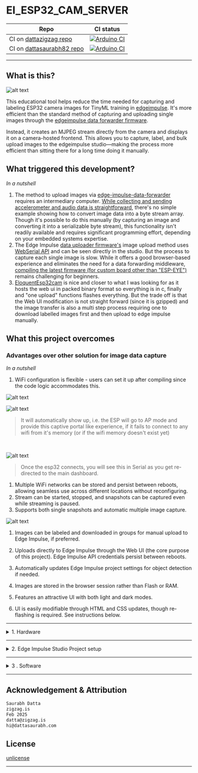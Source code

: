 # EI_ESP32_CAM_SERVER

| Repo | CI status |
|------|-----------|
| CI on [dattazigzag repo](https://github.com/dattazigzag/EI_ESP32_CAM_SERVER) | [![Arduino CI](https://github.com/dattazigzag/EI_ESP32_CAM_SERVER/actions/workflows/arduino-ci.yml/badge.svg)](https://github.com/dattazigzag/EI_ESP32_CAM_SERVER/actions/workflows/arduino-ci.yml) |
| CI on [dattasaurabh82 repo](https://github.com/dattasaurabh82/EI_ESP32_CAM_SERVER) | [![Arduino CI](https://github.com/dattasaurabh82/EI_ESP32_CAM_SERVER/actions/workflows/arduino-ci.yml/badge.svg)](https://github.com/dattasaurabh82/EI_ESP32_CAM_SERVER/actions/workflows/arduino-ci.yml) |

---

## What is this?

![alt text](assets/ScreenRecording2025-02-25at23.09.52.gif)

This educational tool helps reduce the time needed for capturing and labeling ESP32 camera images for TinyML training in [edgeimpulse](https://docs.edgeimpulse.com/reference). It's more efficient than the standard method of capturing and uploading single images through the [edgeimpulse data forwarder firmware](https://github.com/edgeimpulse/firmware-espressif-esp32).

Instead, it creates an MJPEG stream directly from the camera and displays it on a camera-hosted frontend. This allows you to capture, label, and bulk upload images to the edgeimpulse studio—making the process more efficient than sitting there for a long time doing it manually.

## What triggered this development?

_In a nutshell_

1. The method to upload images via [edge-impulse-data-forwarder](https://docs.edgeimpulse.com/docs/tools/edge-impulse-cli/cli-data-forwarder) requires an intermediary computer. [While collecting and sending accelerometer and audio data is straightforward](https://docs.edgeimpulse.com/docs/tools/edge-impulse-cli/cli-data-forwarder), there's no simple example showing how to convert image data into a byte stream array. Though it's possible to do this manually (by capturing an image and converting it into a serializable byte stream), this functionality isn't readily available and requires significant programming effort, depending on your embedded systems expertise.
2. The Edge Impulse [data uploader firmware's](https://docs.edgeimpulse.com/docs/edge-ai-hardware/mcu/espressif-esp32) image upload method uses [WebSerial API](https://developer.mozilla.org/en-US/docs/Web/API/Web_Serial_API) and can be seen directly in the studio. But the process to capture each single image is slow. While it offers a good browser-based experience and eliminates the need for a data forwarding middleware, [compiling the latest firmware (for custom board other than "ESP-EYE")](https://github.com/edgeimpulse/firmware-espressif-esp32) remains challenging for beginners.
3. [EloquentEsp32cam](https://eloquentarduino.com/posts/esp32-cam-object-detection) is nice and closer to what I was looking for as it hosts the web ui in packed binary format so everything is in c, finally and "one upload" functions flashes everything. But the trade off is that the Web UI modification is not straight forward (since it is gzipped) and the image transfer is also a multi step process requiring one to download labelled images first and then upload to edge impulse manually.

## What this project overcomes

### Advantages over other solution for image data capture

_In a nutshell_

1. WiFi configuration is flexible - users can set it up after compiling since the code logic accommodates this.

![alt text](<assets/Slide 16_9 - 2.png>)

![alt text](assets/ScreenRecording2025-02-25at22.24.14-ezgif.com-video-to-gif-converter.gif)

> It will automatically show up, i.e. the ESP will go to AP mode and provide this captive portal like experience, if it fails to connect to any wifi from it's memory (or if the wifi memory doesn't exist yet)

<br>

![alt text](<assets/Screenshot 2025-02-25 at 22.26.18.png>)

> Once the esp32 connects, you will see this in Serial as you get re-directed to the main dashboard.

1. Multiple WiFi networks can be stored and persist between reboots, allowing seamless use across different locations without reconfiguring.
2. Stream can be started, stopped, and snapshots can be captured even while streaming is paused.
3. Supports both single snapshots and automatic multiple image capture.

![alt text](<assets/Screen Recording 2025-02-25 at 22.57.31.gif>)

1. Images can be labeled and downloaded in groups for manual upload to Edge Impulse, if preferred.
2. Uploads directly to Edge Impulse through the Web UI (the core purpose of this project). Edge Impulse API credentials persist between reboots.
3. Automatically updates Edge Impulse project settings for object detection if needed.



1. Images are stored in the browser session rather than Flash or RAM.
2. Features an attractive UI with both light and dark modes.
3. UI is easily modifiable through HTML and CSS updates, though re-flashing is required. See instructions below.

---

<details>
   <summary> 1. Hardware</summary>

   ### Choosing the right hardware and our preference

   > We are not looking into [M5-Stack](https://shop.m5stack.com/collections/m5-cameras) series at the moment. The goal is to have something (dev board style) in smaller footprint to abe able to either integrate easily into other PCBs or use as standalone educational all-in-one device.

   | Feature | [Xiao ESP32S3 Sense](https://www.seeedstudio.com/XIAO-ESP32S3-Sense-p-5639.html) | [AI-Thinker ESP32-CAM](https://docs.ai-thinker.com/en/esp32-cam) | [ESP-EYE V2](https://www.espressif.com/en/products/devkits/esp-eye/overview) |
   |---------|-------------------|---------|----------------------|
   | **Processor** | ESP32-S3 (240MHz dual-core) | ESP32 (240MHz dual-core) | ESP32 (240MHz dual-core) |
   | **Camera Sensor** | OV2640 (2MP) | OV2640 (2MP) | OV2640 (2MP) |
   | **RAM** | 8MB PSRAM |  4MB PSRAM | 8MB PSRAM |
   | **Flash Memory** | 8MB | 4MB | 4MB |
   | **Wi-Fi** | 2.4GHz 802.11b/g/n | 2.4GHz 802.11b/g/n | 2.4GHz 802.11b/g/n |
   | **Bluetooth** | BLE 5.0 | BLE 4.2 | BLE 4.2 |
   | **Display** | Optional | No | Yes |
   | **Microphone** | Yes (built-in) | No | Yes (built-in) |
   | **SD Card Slot** | Yes (microSD) | Yes (microSD) | Yes (microSD) |
   | **GPIO Pins** | 11 accessible | 9 accessible | 10 accessible |
   | **USB Interface** | Type-C |  None (UART via pins) | Micro USB |
   | **ML Capabilities** | Enhanced with ESP32-S3 |  Basic | Face detection built-in |
   | **Form Factor** | Ultra-compact | Compact | Compact, standalone  |
   | **Power Consumption** | Low | Medium | Low |
   | **Price Range** | $$ | $ | $$$ |
   | **Special Features** | Small size, built-in PDM mic | Low cost, SD card support |Built-in face recognition |

   ### Firmware development & implementation status

   | Xiao ESP32S3 Sense | AI-Thinker ESP32-CAM | ESP-EYE V2 |
   |---------|-------------------|---------|
   | 🟢 DONE | 🟢 DONE| 🔴 TBD|

   ## Hardware Setup

   ---

   ### Xiao esp32-s3 sense with 3D printed contraption (For mounting & Cooling)

   ![xiao contraption](assets/xiao.png)

   > Fusion 360 preview and file Download link: 👉🏼 [🌐](https://a360.co/3EEMBdH)
   <br><br><br>
   ### AI Thinker cam with 3D printed enclosure (For mounting & Cooling)

   ![AiTHinkerCamContraption](assets/AiTHinkerCamContraption.png)

   > Fusion 360 preview and file Download link: 👉🏼 [🌐](https://a360.co/41k01U0)

   ---

   ### They get hot 🥵

   ## XIAO_ESP32S3
   > The XIAO_ESP32S3 gets very hot when streaming MJPEG as stated [here](https://wiki.seeedstudio.com/xiao_esp32s3_camera_usage/#project-ii-video-streaming)

   So I added a beefy cooper heat sink used in raspberry PIs and not the cheap aluminium ones and thought maybe I should just give it some air 💨

   ![xiao_cooling_need](assets/xiao_cooling_need.png)

   So, I designed a cooling contraption for better air flow ...
   And, additionally it holds everything together and also has a modular gorilla arm screw adapter.

   > My quick & dirty elegant solution

   ![alt text](assets/xiao_cooling_setup_view_1.png)

   ![alt text](assets/xiao_cooling_setup_view_2.png)

   The fan power is not drawn form the same VBUS that powers the XIAO_ESP32S3 but has a separate source, so that the performance of XIAO_ESP32S3 is not affected.

   Yes! That means you need a separate cable if you do not want to fry your XIAO_ESP32S3.

   With cooling contraption for Xiao

   | **Before** turning **ON** the fans | **After** turning **ON** the fans |
   |:----------------------------------:|:---------------------------------:|
   | ![Before turning on fans](<assets/Screenshot 2025-02-19 at 00.06.46.png>) | ![After turning on fans](<assets/Screenshot 2025-02-19 at 00.07.25.png>) |

   With cooling contraption for AI Thinker Cam

   ## AI Thinker Cam

   ![alt text](assets/aithinkercam_cooling_setup_view_1.png)

   | **Before** turning **ON** the fans | **After** turning **ON** the fans |
   |:----------------------------------:|:---------------------------------:|
   | ![Before turning on fans](<assets/Hot esp.png>) | ![After turning on fans](<assets/cooler esp.png>) |

</details>

---

<details>
   <summary> 2. Edge Impulse Studio Project setup</summary>

   <br>

1.  Create an edge Impulse Project for `Object Detection`
2.  Give it a suitable name

    ![alt text](<assets/Screen Recording 2025-02-25 at 15.15.50.gif>)

3.  Note the Project ID and keep it safe somewhere. We will need that later to automatically upload images from the xiao esp32S3

    ![alt text](<assets/Screen Recording 2025-02-25 at 15.16.07.gif>)

4.  Note the Project's API Key. We will need that later to automatically upload images from the xiao esp32S3

    ![alt text](<assets/Screen Recording 2025-02-25 at 15.16.53.gif>)

</details>

---

<details>
   <summary> 3 . Software</summary>

# The Easy way

🤔 Since this project aims to simplify and speed up image data collection for Edge Impulse, I thought it would be better if users didn't need to set up a development environment at this early stage, to flash firmware.

The goal is to eliminate friction by removing the need for any development environment setup—even for simple tasks like configuring WiFi settings 😁

> So, I created a [web-based flasher tool](webflasher) (hosted on both [zigzag repo](https://dattazigzag.github.io/EI_ESP32_CAM_SERVER/) and [my personal repo](https://dattasaurabh82.github.io/EI_ESP32_CAM_SERVER/)) as part of the project. A website with all the necessary binary files and correct flashing settings, allowing you to connect your XIAO ESP32-S3 and flash everything directly from your browser—no Arduino IDE / Terminal or Platform IO setup needed! 😘
> __Note:__ After completing the machine learning training in Edge Impulse, you will need to download and use the model/library according to your own context and then you have to program...

![alt text](assets/webflashing.gif)

> **Notes**:
>
> 1.  Although if you want to know how it all works, follow the ... [Arduino IDE compile and upload method](#arduino-ide-compile-and-upload-method) and or [cmdline compile and upload methods](#cmdline-compile-and-upload-methods)
>
> 2.  Post flashing, you can also setup Wifi Credentials (Persistent across boots)
>
> 3.  Two Github Action CI/CD pipelines accomplish them. You can learn more about them [here](.github/workflows), if you are keen on the Github Actions Pipeline that compiles and create releases of binaries and also updates the webflasher.

# Arduino IDE compile and upload method

Arduino IDE version: `2.3.4`

### Install libraries

1. [ESPAsyncWebServer](https://github.com/ESP32Async/ESPAsyncWebServer)
2. [AsyncTCP](https://github.com/ESP32Async/AsyncTCP)

> You can find them from the Library Manager of IDE. There are various versions. Install ones by "ESP32Async" for both the libraries.

### File upload - for frontend

We need to upload our files (html, css. js, etc. for the frontend) to esp-32 via [arduino-littlefs-upload](https://github.com/earlephilhower/arduino-littlefs-upload)

1. Go to the [releases](https://github.com/earlephilhower/arduino-littlefs-upload/releases) page and click the `.vsix` file to download.
2. Move the file to Plugins Directory

   ```bash
   # Find the .arduinoIDE directory
   cd ~/.arduinoIDE/
   pwd
   # Create plugins dir, if it's not there
   mkdir plugins
   # Copt the files, in my case it was downloaded in Downloads dir
   cd \
   cd Downloads
   cp arduino-littlefs-upload-x.x.x.vsix ~/.arduinoIDE/plugins/
   ```

3. Quit & reopen Arduino IDE. **Note:** Sometimes you might have to restart the mac
4. Pressing `CMD` + `SHIFT` + `P`, will open commands palette of Arduino IDE
5. Type in `Upload LittleFS` and the full command (`Upload LittleFS to Pico/ESP8266/ESP32`) will show up. Hit `ENTER`
6. All the contents from [`data/`](data/) will now be transferred to the fs of ESP32
   > Make sure Serial Monitor is closed

### Camera Settings

Pick a esp32 camera module in the [config.h](config.h) and use only one pre_processor directive macro

```c++
// -----------------------------------------------------------------
// CAMERA MODEL SELECTION - UNCOMMENT ONLY ONE MODEL
// -----------------------------------------------------------------
#define CAMERA_MODEL_XIAO_ESP32S3 1
// #define CAMERA_MODEL_AI_THINKER 1
```

Most of the camera settings doesn't need to be changed but sometimes you may need to flip the camera frame vertically or horizontally. In that case [camera_init.h](camera_init.h) find the section

```c++
// Additional camera settings after initialization
  sensor_t* s = esp_camera_sensor_get();
  if (s) {
    // Set frame size to desired resolution
    s->set_framesize(s, FRAMESIZE_QQVGA);  // 160x120

    // Model-specific camera orientation settings
#ifdef CAMERA_MODEL_XIAO_ESP32S3
    s->set_vflip(s, 1);    // Flip camera vertically for XIAO
    s->set_hmirror(s, 0);  // No horizontal mirror for XIAO
#elif defined(CAMERA_MODEL_AI_THINKER)
    s->set_vflip(s, 1);        // Flip camera vertically for AI-Thinker
    s->set_hmirror(s, 1);      // Horizontal mirror typically needed
#endif

    // Image clarity enhancements
    s->set_brightness(s, 1);  // Normal brightness (-2 to 2)
    s->set_contrast(s, 1);    // Normal contrast (-2 to 2)
    s->set_saturation(s, 1);  // Normal saturation (-2 to 2)

    // --- //
    /*
     * NOTE [TBT]
     * White balance implementation varies by camera sensor. The XIAO ESP32S3 * * uses an OV sensor that might handle white balance differently than the * * ESP32 camera library expects. And so, the status.wb_mode field sometimes * doesn't accurately reflect the actual * camera state.
    */
#ifdef CAMERA_MODEL_XIAO_ESP32S3
    s->set_whitebal(s, 0);  // Disable white balance (0=disable, 1=enable)
    s->set_awb_gain(s, 0);  // Disable auto white balance gain (0=disable,
#elif defined(CAMERA_MODEL_AI_THINKER)
    // Note: Some color correction needed (noticed) 
    s->set_whitebal(s, 1);     // Disable white balance (0=disable, 1=enable)
    s->set_awb_gain(s, 1);     // Disable auto white balance gain (0=disable,
#endif
    // --- //

    s->set_gainceiling(s, GAINCEILING_2X);  // Normal gain
 }
```

> More info here: [esp32-cam-ov2640-camera-settings](https://randomnerdtutorials.com/esp32-cam-ov2640-camera-settings/)

### Server Port Settings

Our default web server is on port `80` defined in `WebServer server(80);` in our [EI_ESP32_CAM_SERVER.ino](EI_ESP32_CAM_SERVER.ino)

### Arduino IDE compile settings

#### For xiao esp32s3 sense

![alt text](<assets/Screenshot 2025-03-04 at 02.38.54.png>)

#### For AI-Thinker Cam

![alt text](<assets/Screenshot 2025-03-04 at 02.41.03.png>)

### Usage

After successful upload, you should see something like this

```txt

   [camera_init.h] Frame buffer count set to: 1
   ✓ Success

   Camera Details:
   --------------
   Resolution: 1x1
   JPEG Quality: 15
   Buffer Size: 1438 bytes
   Buffer Width: 160 px
   Buffer Height: 120 px
   Brightness: 1
   Contrast: 1
   Saturation: 1
   Special Effect: 0
   White Balance Enabled (human readable): No
   AWB Gain Enabled: No
   Gain Ceiling Value: 0
   Gain Ceiling: 2X
   Vertical Flip: Yes
   Horizontal Mirror: No

   Memory Info:
   -----------
   PSRAM: Available ✓
   Free PSRAM: 8381220 bytes
   Total PSRAM: 8388608 bytes


2. Checking LittleFS Status:
   * Mounting LittleFS... 
   ✓ Mounted successfully (No formatting needed)

   Storage Info:
   ------------
   Total space: 1536 KB
   Used space: 84 KB
   Free space: 1452 KB

   Files in storage:
   ---------------
   • ei_config.json            157 bytes
   • ei_config.template.json       63 bytes
   • index.html               7400 bytes
   • script.js               23188 bytes
   • styles.css               8816 bytes
   • wifi_portal.css          5264 bytes
   • wifi_portal.html         2934 bytes
   • wifi_portal.js          14857 bytes


3. WiFi Manager Initialization:
   ⚠ No WiFi credentials file found
   ⚠ No saved WiFi networks found
   Starting AP Mode for configuration
   ✓ AP started with SSID: XIAO_ESP32_CAM
   ✓ IP Address: 192.168.4.1
Async HTTP server started on port 80

👉🏼 Open http://192.168.4.1:80 from a browser of a computer connected to WiFi SSID: XIAO_ESP32_CAM
```

# cmdline compile and upload methods

Let's say you just want to edit some basic html features and do not want to change any firmware settings and as a result do not want to go through the whole arduino IDE setup.

Even though that is a fairly straight forward route, for some reason you like being in terminal and want to do everything from there.

If that is the case, below are your compilation and update options.

1. Make sure to install `esptools.py`
   1. Information source 1: [here](https://docs.espressif.com/projects/esptool/en/latest/esp32/installation.html)
   2. Information source 2: [here](https://docs.espressif.com/projects/esptool/en/latest/esp32/index.html#quick-start)
   3. Information source 3: [here](https://tasmota.github.io/docs/Esptool/)
2. Make sure to install `arduino-cli`. Instructions 👉🏼 [here](https://github.com/arduino/arduino-cli)
3. After `arduino-cli` has been installed, install esp32 core, and library dependencies.

   ```bash
   # install esp32 core and boards
   arduino-cli config init
   arduino-cli config add board_manager.additional_urls https://raw.githubusercontent.com/espressif/arduino-esp32/gh-pages/package_esp32_index.json
   arduino-cli core update-index
   arduino-cli core install esp32:esp32

   # Install lib deps
   arduino-cli core update-index
   arduino-cli lib install ArduinoJson
   mkdir -p "$HOME/Arduino/libraries"
   cd "$HOME/Arduino/libraries"
   git clone https://github.com/ESP32Async/AsyncTCP.git
   git clone https://github.com/ESP32Async/ESPAsyncWebServer.git
   arduino-cli core update-index
   ```

4. Install `mklittlefs`. This is used to produce a packed binary of all the front-end files that can be flashed later. __Note__: if using the Arduino IDE, then we use a IDE plugin. Check it our 👉🏼 [file upload instructions](#file-upload---for-frontend) for more details.
   <br><br>

   > Prerequisite for this step: Make sure you have cmake, build essentials etc. ready and configured.
   >
   > 🔔 Don't worry as if and when the build command for `mklittlefs` fails, you will know what to install.
   > <br><br>

   ```bash
   git clone --recursive https://github.com/earlephilhower/mklittlefs.git
   cd mklittlefs
   make dist
   sudo cp mklittlefs /usr/local/bin/

   # source your env if needed

   mklittlefs --help
   ```

5. Create an empty `ei_config.json`. It will be filled with your credentials and edgeimpulse project details later, from frontend and will be saved to be used persistently till next update.

   ```bash
   cp data/ei_config.template.json data/ei_config.json
   ```

   Your data folder should now have these files

   ```txt
   data/
   ├── ei_config.json
   ├── ei_config.template.json
   ├── index.html
   ├── script.js
   ├── styles.css
   ├── wifi_portal.css
   ├── wifi_portal.html
   └── wifi_portal.js
   ```

6. Create a packed binary of all the front-end files of `data/`

   ```bash
   mkdir -p build

   # Create
   # For XiaoESP32-S3
   mklittlefs -c data -p 256 -b 4096 -s 1572864 build/filesystem.littlefs.xiaoesp32s3.bin
   # For AI_thinker_cam
   mklittlefs -c data -p 256 -b 4096 -s 1441792 build/filesystem.littlefs.ai_thinker_cam.bin

   # Verify the frontend binaries
   mklittlefs -l -d 5 build/filesystem.littlefs.xiaoesp32s3.bin
   mklittlefs -l -d 5 build/filesystem.littlefs.ai_thinker_cam.bin
   ```

7. Compile the firmware - __For xiao esp32s3 sense__

   ```bash
   # From inside the project directory, run:
   mkdir -p build/
   arduino-cli compile \
      --fqbn "esp32:esp32:XIAO_ESP32S3:USBMode=hwcdc,CDCOnBoot=default,MSCOnBoot=default,DFUOnBoot=default,UploadMode=default,CPUFreq=240,FlashMode=qio,FlashSize=8M,PartitionScheme=default_8MB,DebugLevel=none,PSRAM=opi,LoopCore=1,EventsCore=1,EraseFlash=none,UploadSpeed=921600,JTAGAdapter=default" \
      --output-dir build . -v
   ```

8. Upload the firmware and packed frontend binaries (multiple options) - __For xiao esp32s3 sense__

   ```bash
   # Option 1.1: Using arduino-cli - Compile & write the compiled firmware to target
   # From inside the project directory, run:
   mkdir -p build/
   arduino-cli compile \
      --fqbn "esp32:esp32:XIAO_ESP32S3:USBMode=hwcdc,CDCOnBoot=default,MSCOnBoot=default,DFUOnBoot=default,UploadMode=default,CPUFreq=240,FlashMode=qio,FlashSize=8M,PartitionScheme=default_8MB,DebugLevel=none,PSRAM=opi,LoopCore=1,EventsCore=1,UploadSpeed=921600,JTAGAdapter=default" \
      . -u -p [YOUR_SERIAL_PORT_TO_WHICH_ESP32_IS_ATTACHED] -v

   # Option 1.2: Using arduino-cli - Write the pre-compiled firmware to target
   # If you have run the "compile" cmd from above (pt.7) and the "build" dir is there, then from inside the project directory, run:
   arduino-cli upload -p [YOUR_SERIAL_PORT_TO_WHICH_ESP32_IS_ATTACHED] \
      --fqbn "esp32:esp32:XIAO_ESP32S3:USBMode=hwcdc,CDCOnBoot=default,MSCOnBoot=default,DFUOnBoot=default,UploadMode=default,CPUFreq=240,FlashMode=qio, FlashSize=8M,PartitionScheme=default_8MB,DebugLevel=none,PSRAM=opi,LoopCore=1,EventsCore=1,UploadSpeed=921600,JTAGAdapter=default" \
      --input-file build/EI_ESP32_CAM_SERVER.ino.merged.bin .

   # Using esptools.py - Write ONLY the pre-compiled firmware to target
   esptool.py \
      --chip esp32s3 \
      --port [YOUR_SERIAL_PORT_TO_WHICH_ESP32_IS_ATTACHED] \
      --baud 921600 \
      --before default_reset \
      --after hard_reset write_flash \
      -z --flash_mode dio --flash_freq 80m --flash_size 8MB \
      0x0 build/EI_ESP32_CAM_SERVER.ino.merged.bin

   # Using esptools.py - Write the packed frontend binary to the target's correct location
   esptool.py \
      --chip esp32s3 \
      --port [YOUR_SERIAL_PORT_TO_WHICH_ESP32_IS_ATTACHED] \
      --baud 921600 write_flash -z \
      --flash_mode dio \
      --flash_freq 80m 0x670000 \
      build/filesystem.littlefs.xiaoesp32s3.bin
   ```

9. Compile the firmware - __For AI_Thinker_cam_esp32__

   ```bash
   # From inside the project directory, run:
   mkdir -p build/
   arduino-cli compile \
      --fqbn "esp32:esp32:esp32:CPUFreq=240,FlashMode=qio,FlashFreq=80,FlashSize=4M,PartitionScheme=default,PSRAM=enabled,DebugLevel=none,LoopCore=1,EventsCore=1,EraseFlash=none,JTAGAdapter=default,ZigbeeMode=default,UploadSpeed=460800" \
      --output-dir build . -v
   ```

10. Upload the firmware and packed frontend binaries (multiple options) - __For AI_Thinker_cam_esp32__

   ```bash
   # Option 1.1: Using arduino-cli - Compile & write the compiled firmware to target
   mkdir -p build/
   arduino-cli compile \
      --fqbn "esp32:esp32:esp32:CPUFreq=240,FlashMode=qio,FlashFreq=80,FlashSize=4M,PartitionScheme=default,PSRAM=enabled,DebugLevel=none,LoopCore=1,EventsCore=1,EraseFlash=none,JTAGAdapter=default,ZigbeeMode=default,UploadSpeed=460800" \
      . -u -p [YOUR_SERIAL_PORT_TO_WHICH_ESP32_IS_ATTACHED] -v

   # Option 1.2: Using arduino-cli - Write the pre-compiled firmware to target
   # If you have run the "compile" cmd from above (pt.9) and the "build" dir is there, then from inside the project directory, run
   arduino-cli upload -p [YOUR_SERIAL_PORT_TO_WHICH_ESP32_IS_ATTACHED] \
      --fqbn "esp32:esp32:esp32:CPUFreq=240,FlashMode=qio,FlashFreq=80,FlashSize=4M,PartitionScheme=default,PSRAM=enabled,DebugLevel=none,LoopCore=1,EventsCore=1,EraseFlash=none,JTAGAdapter=default,ZigbeeMode=default,UploadSpeed=460800" \
      . -v

   # Using esptools.py - Write ONLY the pre-compiled firmware to target
   esptool.py \
      --chip esp32 \
      --port [YOUR_SERIAL_PORT_TO_WHICH_ESP32_IS_ATTACHED] \ 
      --baud 460800 \
      --before default_reset \
      --after hard_reset write_flash \
      -z --flash_mode dio --flash_freq 80m --flash_size 4MB \
      0x0 build/EI_ESP32_CAM_SERVER.ino.merged.bin

   # Using esptools.py - Write the packed frontend binary to the target's correct location
   esptool.py --chip esp32 --port [YOUR_SERIAL_PORT_TO_WHICH_ESP32_IS_ATTACHED] --baud 460800 \
      --before default_reset --after hard_reset write_flash -z \
      --flash_mode dio --flash_freq 80m --flash_size detect \
      0x290000 build/filesystem.littlefs.ai_thinker_cam.bin
   ```

> Notes
>
> How do we know the **exact location** in flash (`0x670000` for xiao and for ai thinker cam that is `0x290000`) where the front end code goes?
> Well, we know it from the Arduino IDE. When we used the IDE plugin, we saw the output ...
>
> ![Xiao esp32 s3 sense -> Arduino IDE LittleFS Upload Process Output](<assets/Screenshot 2025-02-25 at 14.17.52.png>)
> _Xiao esp32 s3 sense -> Arduino IDE LittleFS Upload Process Output_
> 
> <br>
> 
> ![AI thinker cam -> Arduino IDE LittleFS Upload Process Output](<assets/Screenshot 2025-03-05 at 20.20.34.png>)
> _AI thinker cam -> Arduino IDE LittleFS Upload Process Output_
> 
</details>

---

## Acknowledgement & Attribution

```txt
Saurabh Datta
zigzag.is
Feb 2025
datta@zigzag.is
hi@dattasaurabh.com
```

## License

[unlicense](LICENSE)

---
